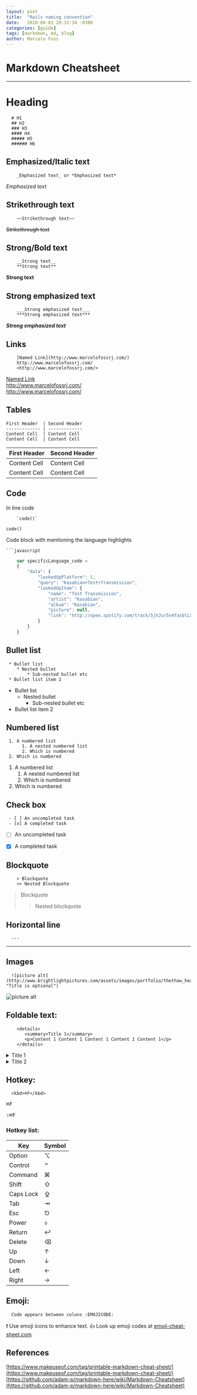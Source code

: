 ```yaml
---
layout: post
title:  "Rails naming convention"
date:   2018-08-01 20:32:34 -0300
categories: [guide]
tags: [markdown, md, blog]
author: Marcelo Foss
---
```


# Markdown Cheatsheet
- - - -

# Heading
```
  # H1
  ## H2
  ### H3
  #### H4
  ##### H5
  ###### H6
```

## Emphasized/Italic text
```
    _Emphasized text_ or *Emphasized text*
```
_Emphasized text_

## Strikethrough text
```
    ~~Strikethrough text~~
```
~~Strikethrough text~~

## Strong/Bold text
```
    __Strong text__  
    **Strong text**
```
__Strong text__

## Strong emphasized text
```
    ___Strong emphasized text___   
    ***Strong emphasized text***
```
___Strong emphasized text___

## Links

```
    [Named Link](http://www.marcelofossrj.com/)  
    http://www.marcelofossrj.com/  
    <http://www.marcelofossrj.com/>
```
[Named Link](http://www.marcelofossrj.com/)   
http://www.marcelofossrj.com/  
<http://www.marcelofossrj.com/>  


## Tables
```
First Header  | Second Header
------------- | -------------
Content Cell  | Content Cell
Content Cell  | Content Cell
```
First Header  | Second Header
------------- | -------------
Content Cell  | Content Cell
Content Cell  | Content Cell

## Code
In line code
```
    `code()`
```
`code()`   

Code block with mentioning the language highlights
```
```javascript
```

```javascript
    var specificLanguage_code =
    {
        "data": {
            "lookedUpPlatform": 1,
            "query": "Kasabian+Test+Transmission",
            "lookedUpItem": {
                "name": "Test Transmission",
                "artist": "Kasabian",
                "album": "Kasabian",
                "picture": null,
                "link": "http://open.spotify.com/track/5jhJur5n4fasblLSCOcrTp"
            }
        }
    }
```


## Bullet list

```
 * Bullet list
    * Nested bullet
        * Sub-nested bullet etc
 * Bullet list item 2
```
* Bullet list
    * Nested bullet
        * Sub-nested bullet etc
* Bullet list item 2


## Numbered list
```
 1. A numbered list
      1. A nested numbered list
      2. Which is numbered
 2. Which is numbered
```

1. A numbered list
    1. A nested numbered list
    2. Which is numbered
2. Which is numbered


## Check box
```
 - [ ] An uncompleted task
 - [x] A completed task
```
- [ ] An uncompleted task
- [x] A completed task


## Blockquote
```
    > Blockquote
    >> Nested Blockquote
```
> Blockquote
>> Nested blockquote


## Horizontal line
```
  ---
```
---

## Images
```
  ![picture alt](http://www.brightlightpictures.com/assets/images/portfolio/thethaw_header.jpg "Title is optional")
```
![picture alt](http://www.brightlightpictures.com/assets/images/portfolio/thethaw_header.jpg "Title is optional")


## Foldable text:


```
    <details>
       <summary>Title 1</summary>
       <p>Content 1 Content 1 Content 1 Content 1 Content 1</p>
    </details>
```
<details>
  <summary>Title 1</summary>
  <p>Content 1 Content 1 Content 1 Content 1 Content 1</p>
</details>
<details>
  <summary>Title 2</summary>
  <p>Content 2 Content 2 Content 2 Content 2 Content 2</p>
</details>

## Hotkey:
```
  <kbd>⌘F</kbd>
```
<kbd>⌘F</kbd>

<kbd>⇧⌘F</kbd>


### Hotkey list:

| Key | Symbol |
| --- | --- |
| Option | ⌥ |
| Control | ⌃ |
| Command | ⌘ |
| Shift | ⇧ |
| Caps Lock | ⇪ |
| Tab | ⇥ |
| Esc | ⎋ |
| Power | ⌽ |
| Return | ↩ |
| Delete | ⌫ |
| Up | ↑ |
| Down | ↓ |
| Left | ← |
| Right | → |

## Emoji:
```
  Code appears between colons :EMOJICODE:
```
:exclamation: Use emoji icons to enhance text. :+1:  Look up emoji codes at [emoji-cheat-sheet.com](http://emoji-cheat-sheet.com/)


## References
[https://www.makeuseof.com/tag/printable-markdown-cheat-sheet/](https://www.makeuseof.com/tag/printable-markdown-cheat-sheet/)
[https://github.com/adam-p/markdown-here/wiki/Markdown-Cheatsheet](https://github.com/adam-p/markdown-here/wiki/Markdown-Cheatsheet)

